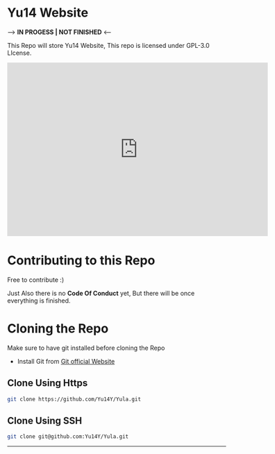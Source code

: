 # Yu14 Website
--> **IN PROGESS | NOT FINISHED** <--

This Repo will store Yu14 Website, This repo is licensed under GPL-3.0 LIcense. 

<html>
<iframe style="width:100%;height:auto;min-width:600px;min-height:400px;" src="https://star-history.com/embed?secret=Z2hwX09nZ2V4bWVtcHVDSXJQZnJPd3lvb1R6UkhVcnFhbDJKcjNzNQ==#Yu14Y/Yula&Date" frameBorder="0">
</iframe>
</html>

# Contributing to this Repo 
Free to contribute :) 

Just Also there is no **Code Of Conduct** yet, But there will be once everything is finished. 


# Cloning the Repo

Make sure to have git installed before cloning the Repo 
- Install Git from [Git official Website](https://git-scm.com/downloads)
## Clone Using Https 

``` bash
git clone https://github.com/Yu14Y/Yula.git
```
## Clone Using SSH 
```bash
git clone git@github.com:Yu14Y/Yula.git
```
---
